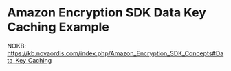 # Amazon Encryption SDK Data Key Caching Example

NOKB: https://kb.novaordis.com/index.php/Amazon_Encryption_SDK_Concepts#Data_Key_Caching
